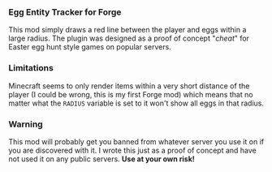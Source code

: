 ### Egg Entity Tracker for Forge
This mod simply draws a red line between the player and eggs within a large radius. The plugin was designed as a proof of concept "_cheat_" for Easter egg hunt style games on popular servers.

### Limitations
Minecraft seems to only render items within a very short distance of the player (I could be wrong, this is my first Forge mod) which means that no matter what the `RADIUS` variable is set to it won't show all eggs in that radius.

### Warning
This mod will probably get you banned from whatever server you use it on if you are discovered with it. I wrote this just as a proof of concept and have not used it on any public servers. __Use at your own risk!__